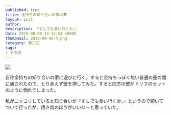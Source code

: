```yaml
---
published: true
title: 金持ちの知り合いの家の夢
layout: post
author: 
description: 『すしでも食い行くか。』
date: 2019-08-06 12:32:54 +0900
thumbnail: 2019-08-06-4.png
category: 夢日記
tags:
- その他
---
```


![]({{site.baseurl}}/assets/img/2019-08-06-4.png)

自称金持ちの知り合いの家に遊びに行く。すると金持ちっぽく無い普通の畳の間に通されたので、とりあえず壁を押してみた。すると四方の壁がドリフのセットのように倒れてしまった。

私がニッコリしていると知り合いが『すしでも食い行くか。』というので頷いてついて行ったが、焼き肉のほうがいいなーと思っていた。

